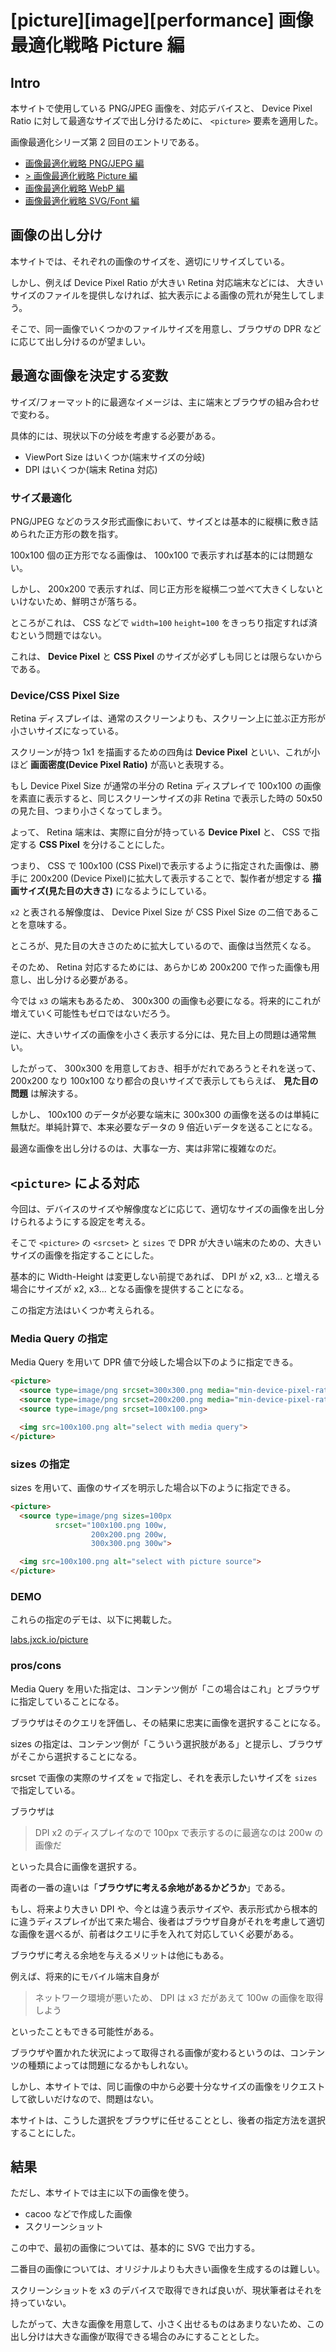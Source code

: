 # [picture][image][performance] 画像最適化戦略 Picture 編

## Intro

本サイトで使用している PNG/JPEG 画像を、対応デバイスと、 Device Pixel Ratio に対して最適なサイズで出し分けるために、 `<picture>` 要素を適用した。

画像最適化シリーズ第 2 回目のエントリである。

+ [画像最適化戦略 PNG/JEPG 編](/entries/2016-03-24/optimize-image.html)
+ [> 画像最適化戦略 Picture 編](/entries/2016-03-25/picture.html)
+ [画像最適化戦略 WebP 編](/entries/2016-03-26/webp.html)
+ [画像最適化戦略 SVG/Font 編](/entries/2016-03-27/svg-font-base-ui.html)


## 画像の出し分け

本サイトでは、それぞれの画像のサイズを、適切にリサイズしている。

しかし、例えば Device Pixel Ratio が大きい Retina 対応端末などには、 大きいサイズのファイルを提供しなければ、拡大表示による画像の荒れが発生してしまう。

そこで、同一画像でいくつかのファイルサイズを用意し、ブラウザの DPR などに応じて出し分けるのが望ましい。


## 最適な画像を決定する変数

サイズ/フォーマット的に最適なイメージは、主に端末とブラウザの組み合わせで変わる。

具体的には、現状以下の分岐を考慮する必要がある。

- ViewPort Size はいくつか(端末サイズの分岐)
- DPI はいくつか(端末 Retina 対応)


### サイズ最適化

PNG/JPEG などのラスタ形式画像において、サイズとは基本的に縦横に敷き詰められた正方形の数を指す。

100x100 個の正方形でなる画像は、 100x100 で表示すれば基本的には問題ない。

しかし、 200x200 で表示すれば、同じ正方形を縦横二つ並べて大きくしないといけないため、鮮明さが落ちる。

ところがこれは、 CSS などで `width=100` `height=100` をきっちり指定すれば済むという問題ではない。

これは、 **Device Pixel** と **CSS Pixel** のサイズが必ずしも同じとは限らないからである。


### Device/CSS Pixel Size

Retina ディスプレイは、通常のスクリーンよりも、スクリーン上に並ぶ正方形が小さいサイズになっている。

スクリーンが持つ 1x1 を描画するための四角は **Device Pixel** といい、これが小ほど **画面密度(Device Pixel Ratio)** が高いと表現する。

もし Device Pixel Size が通常の半分の Retina ディスプレイで 100x100 の画像を素直に表示すると、同じスクリーンサイズの非 Retina で表示した時の 50x50 の見た目、つまり小さくなってしまう。

よって、 Retina 端末は、実際に自分が持っている **Device Pixel** と、 CSS で指定する **CSS Pixel** を分けることにした。

つまり、 CSS で 100x100 (CSS Pixel)で表示するように指定された画像は、勝手に 200x200 (Device Pixel)に拡大して表示することで、製作者が想定する **描画サイズ(見た目の大きさ)** になるようにしている。

`x2` と表される解像度は、 Device Pixel Size が CSS Pixel Size の二倍であることを意味する。

ところが、見た目の大きさのために拡大しているので、画像は当然荒くなる。

そのため、 Retina 対応するためには、あらかじめ 200x200 で作った画像も用意し、出し分ける必要がある。

今では `x3` の端末もあるため、 300x300 の画像も必要になる。将来的にこれが増えていく可能性もゼロではないだろう。

逆に、大きいサイズの画像を小さく表示する分には、見た目上の問題は通常無い。

したがって、 300x300 を用意しておき、相手がだれであろうとそれを送って、 200x200 なり 100x100 なり都合の良いサイズで表示してもらえば、 **見た目の問題** は解決する。

しかし、 100x100 のデータが必要な端末に 300x300 の画像を送るのは単純に無駄だ。単純計算で、本来必要なデータの 9 倍近いデータを送ることになる。

最適な画像を出し分けるのは、大事な一方、実は非常に複雑なのだ。


## `<picture>` による対応

今回は、デバイスのサイズや解像度などに応じて、適切なサイズの画像を出し分けられるようにする設定を考える。

そこで `<picture>` の `<srcset>` と `sizes` で DPR が大きい端末のための、大きいサイズの画像を指定することにした。

基本的に Width-Height は変更しない前提であれば、 DPI が x2, x3... と増える場合にサイズが x2, x3... となる画像を提供することになる。

この指定方法はいくつか考えられる。


### Media Query の指定

Media Query を用いて DPR 値で分岐した場合以下のように指定できる。


```html
<picture>
  <source type=image/png srcset=300x300.png media="min-device-pixel-ratio: 2.5">
  <source type=image/png srcset=200x200.png media="min-device-pixel-ratio: 1.5">
  <source type=image/png srcset=100x100.png>

  <img src=100x100.png alt="select with media query">
</picture>
```


### sizes の指定

sizes を用いて、画像のサイズを明示した場合以下のように指定できる。


```html
<picture>
  <source type=image/png sizes=100px
          srcset="100x100.png 100w,
                  200x200.png 200w,
                  300x300.png 300w">

  <img src=100x100.png alt="select with picture source">
</picture>
```


### DEMO

これらの指定のデモは、以下に掲載した。

[labs.jxck.io/picture](https://labs.jxck.io/picture/)


### pros/cons

Media Query を用いた指定は、コンテンツ側が「この場合はこれ」とブラウザに指定していることになる。

ブラウザはそのクエリを評価し、その結果に忠実に画像を選択することになる。

sizes の指定は、コンテンツ側が「こういう選択肢がある」と提示し、ブラウザがそこから選択することになる。

srcset で画像の実際のサイズを `w` で指定し、それを表示したいサイズを `sizes` で指定している。

ブラウザは

> DPI x2 のディスプレイなので 100px で表示するのに最適なのは 200w の画像だ

といった具合に画像を選択する。

両者の一番の違いは「**ブラウザに考える余地があるかどうか**」である。

もし、将来より大きい DPI や、今とは違う表示サイズや、表示形式から根本的に違うディスプレイが出て来た場合、後者はブラウザ自身がそれを考慮して適切な画像を選べるが、前者はクエリに手を入れて対応していく必要がある。

ブラウザに考える余地を与えるメリットは他にもある。

例えば、将来的にモバイル端末自身が

> ネットワーク環境が悪いため、 DPI は x3 だがあえて 100w の画像を取得しよう

といったこともできる可能性がある。

ブラウザや置かれた状況によって取得される画像が変わるというのは、コンテンツの種類によっては問題になるかもしれない。

しかし、本サイトでは、同じ画像の中から必要十分なサイズの画像をリクエストして欲しいだけなので、問題はない。

本サイトは、こうした選択をブラウザに任せることとし、後者の指定方法を選択することにした。


## 結果

ただし、本サイトでは主に以下の画像を使う。

- cacoo などで作成した画像
- スクリーンショット

この中で、最初の画像については、基本的に SVG で出力する。

二番目の画像については、オリジナルよりも大きい画像を生成するのは難しい。

スクリーンショットを x3 のデバイスで取得できれば良いが、現状筆者はそれを持っていない。

したがって、大きな画像を用意して、小さく出せるものはあまりないため、この出し分けは大きな画像が取得できる場合のみにすることとした。

